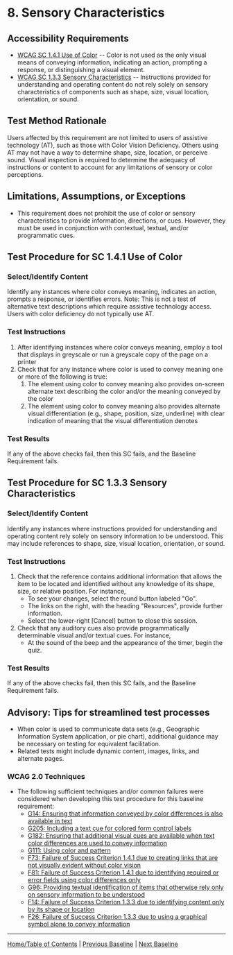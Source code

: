 # 8. Sensory Characteristics
## Accessibility Requirements
* [WCAG SC 1.4.1 Use of Color](http://www.w3.org/TR/UNDERSTANDING-WCAG20/visual-audio-contrast-without-color.html) -- Color is not used as the only visual means of conveying information, indicating an action, prompting a response, or distinguishing a visual element.
* [WCAG SC 1.3.3 Sensory Characteristics](http://www.w3.org/TR/UNDERSTANDING-WCAG20/content-structure-separation-understanding.html) -- Instructions provided for understanding and operating content do not rely solely on sensory characteristics of components such as shape, size, visual location, orientation, or sound.

## Test Method Rationale
Users affected by this requirement are not limited to users of assistive technology (AT), such as those with Color Vision Deficiency. Others using AT may not have a way to determine shape, size, location, or perceive sound. Visual inspection is required to determine the adequacy of instructions or content to account for any limitations of sensory or color perceptions.

## Limitations, Assumptions, or Exceptions
* This requirement does not prohibit the use of color or sensory characteristics to provide information, directions, or cues. However, they must be used in conjunction with contextual, textual, and/or programmatic cues.

## Test Procedure for SC 1.4.1 Use of Color
### Select/Identify Content
Identify any instances where color conveys meaning, indicates an action, prompts a response, or identifies errors.
Note: This is not a test of alternative text descriptions which require assistive technology access. Users with color deficiency do not typically use AT.

### Test Instructions
1. After identifying instances where color conveys meaning, employ a tool that displays in greyscale or run a greyscale copy of the page on a printer
2. Check that for any instance where color is used to convey meaning one or more of the following is true:
    1.  The element using color to convey meaning also provides on-screen alternate text describing the color and/or the meaning conveyed by the color
    2.  The element using color to convey meaning also provides alternate visual differentiation (e.g., shape, position, size, underline) with clear indication of meaning that the visual differentiation denotes

### Test Results
If any of the above checks fail, then this SC fails, and the Baseline Requirement fails.

## Test Procedure for SC 1.3.3 Sensory Characteristics
### Select/Identify Content
Identify any instances where instructions provided for understanding and operating content rely solely on sensory information to be understood. This may include references to shape, size, visual location, orientation, or sound.

### Test Instructions
1. Check that the reference contains additional information that allows the item to be located and identified without any knowledge of its shape, size, or relative position. For instance, 
    * To see your changes, select the round button labeled "Go".
    * The links on the right, with the heading "Resources", provide further information.
    * Select the lower-right [Cancel] button to close this session.
2. Check that any auditory cues also provide programmatically determinable visual and/or textual cues. For instance,  
    * At the sound of the beep and the appearance of the timer, begin the quiz.

### Test Results
If any of the above checks fail, then this SC fails, and the Baseline Requirement fails.

## Advisory: Tips for streamlined test processes
* When color is used to communicate data sets (e.g., Geographic Information System application, or pie chart), additional guidance may be necessary on testing for equivalent facilitation. 
* Related tests might include dynamic content, images, links, and alternate pages.

### WCAG 2.0 Techniques
* The following sufficient techniques and/or common failures were considered when developing this test procedure for this baseline requirement:
    * [G14: Ensuring that information conveyed by color differences is also available in text](https://www.w3.org/TR/WCAG20-TECHS/G14.html)
    * [G205: Including a text cue for colored form control labels](https://www.w3.org/TR/WCAG20-TECHS/G205.html)
    * [G182: Ensuring that additional visual cues are available when text color differences are used to convey information](https://www.w3.org/TR/WCAG20-TECHS/G182.html)
    * [G111: Using color and pattern](https://www.w3.org/TR/WCAG20-TECHS/G111.html)
    * [F73: Failure of Success Criterion 1.4.1 due to creating links that are not visually evident without color vision](https://www.w3.org/TR/WCAG20-TECHS/F73.html)
    * [F81: Failure of Success Criterion 1.4.1 due to identifying required or error fields using color differences only](https://www.w3.org/TR/WCAG20-TECHS/F81.html)
    * [G96: Providing textual identification of items that otherwise rely only on sensory information to be understood](https://www.w3.org/TR/WCAG20-TECHS/G96.html)
    * [F14: Failure of Success Criterion 1.3.3 due to identifying content only by its shape or location](https://www.w3.org/TR/WCAG20-TECHS/F14.html)
    * [F26: Failure of Success Criterion 1.3.3 due to using a graphical symbol alone to convey information](https://www.w3.org/TR/WCAG20-TECHS/F26.html)

----------------------------------------
[Home/Table of Contents](index.md) | [Previous Baseline](07Images.md) | [Next Baseline](09Contrast.md)
